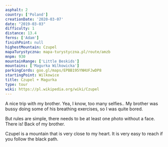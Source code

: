 ```yaml
---
asphalt: 2
country: ['Poland']
creationDate: '2020-03-07'
date: "2019-03-03"
difficulty: 1
distance: 13.4
ferns: ['Adam']
finishPoint: null
highestMountain: Czupel
mapaTurystyczna: mapa-turystyczna.pl/route/amzb
mnpm: 930
mountainRange: ['Little Beskids']
mountains: ['Magurka Wilkowicka']
parkingCords: goo.gl/maps/EPBB195YNHUFJwDP8
startingPoint: Wilkowice
title: Czupel + Magurka
type: tour
wiki: https://pl.wikipedia.org/wiki/Czupel
---
```


A nice trip with my brother. Yea, I know, too many selfies.. My brother was bussy doing some of his breathing exercises, so I was quite bored.

But rules are simple, there needs to be at least one photo without a face. There is! Back of my brother.

Czupel is a mountain that is very close to my heart. It is very easy to reach if you follow the black path.
